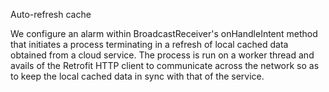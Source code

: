 Auto-refresh cache

We configure an alarm within BroadcastReceiver's onHandleIntent method that initiates a process terminating in a refresh of local cached data obtained 	from a cloud service. The process is run on a worker thread and avails of the Retrofit HTTP client to communicate across the network so as to keep the local cached data in sync with that of the service.